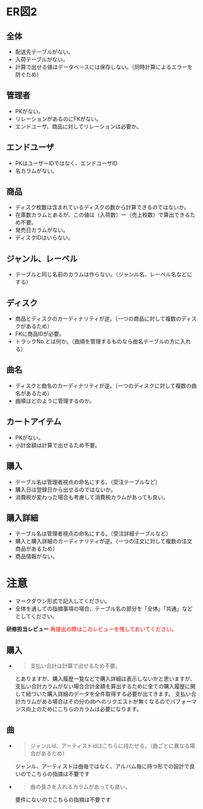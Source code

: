 # ER図2
## 全体
- 配送先テーブルがない。
- 入荷テーブルがない。
- 計算で出せる値はデータベースには保存しない。（同時計算によるエラーを防ぐため）

## 管理者
- PKがない。
- リレーションがあるのにFKがない。
- エンドユーザ、商品に対してリレーションは必要か。

## エンドユーザ
- PKはユーザーIDではなく、エンドユーザID
- 名カラムがない。

## 商品
- ディスク枚数は含まれているディスクの数から計算できるのではないか。
- 在庫数カラムとあるが、この値は（入荷数）ー（売上枚数）で算出できるため不要。
- 発売日カラムがない。
- ディスクIDはいらない。

## ジャンル、レーベル
- テーブルと同じ名前のカラムは作らない。（ジャンル名、レーベル名などにする）

## ディスク
- 商品とディスクのカーディナリティが逆。（一つの商品に対して複数のディスクがあるため）
- FKに商品IDが必要。
- トラックNo.とは何か。（曲順を管理するものなら曲名テーブルの方に入れる）

## 曲名
- ディスクと曲名のカーディナリティが逆。（一つのディスクに対して複数の曲名があるため）
- 曲順はどのように管理するのか。

## カートアイテム
- PKがない。
- 小計金額は計算で出せるため不要。

## 購入
- テーブル名は管理者視点の命名にする。（受注テーブルなど）
- 購入日は登録日から出せるのではないか。
- 消費税が変わった場合も考慮して消費税カラムがあっても良い。

## 購入詳細
- テーブル名は管理者視点の命名にする。（受注詳細テーブルなど）
- 購入と購入詳細のカーディナリティが逆。（一つの注文に対して複数の注文商品があるため）
- 商品情報がない。

# 注意
* マークダウン形式で記入してください。
* 全体を通しての指摘事項の場合、テーブル名の部分を「全体」「共通」などとしてください。

**研修担当レビュー**
<font color="Red">再提出の際はこのレビューを残しておいてください。</font>

## 購入
- > 支払い合計は計算で出せるため不要。

  とありますが、購入履歴一覧などで購入詳細は表示しないかと思いますが、
  支払い合計カラムがない場合合計金額を算出するために全ての購入履歴に関して紐づいた購入詳細のデータを全件取得する必要が出てきます。
  支払い合計カラムがある場合はその分のdbへのリクエストが無くなるのでパフォーマンス向上のためにこちらのカラムは必要になります。

## 曲
- > ジャンルid、アーティストidはこちらに持たせる。（曲ごとに異なる場合があるため）

  ジャンル、アーティストは曲毎ではなく、アルバム毎に持つ形での設計で良いのでこちらの指摘は不要です
- > 曲の長さを入れるカラムがあっても良い。

  要件にないのでこちらの指摘は不要です
